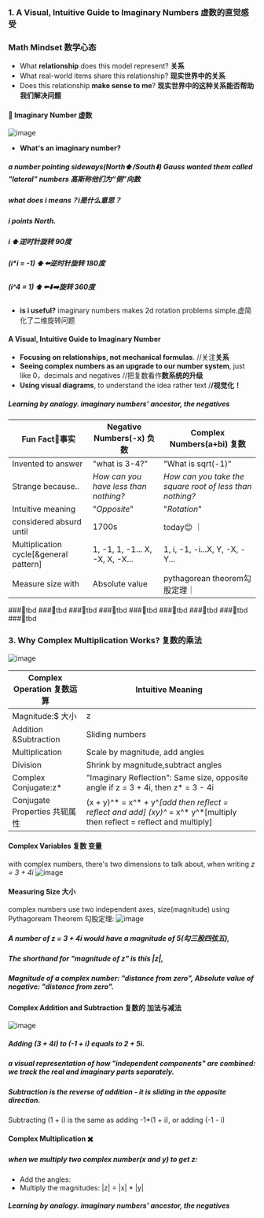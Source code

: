 ### 1. A Visual, Intuitive Guide to Imaginary Numbers 虚数的直觉感受
### Math Mindset 数学心态
- What **relationship** does this model represent? **关系**
- What real-world items share this relationship? **现实世界中的关系**
- Does this relationship **make sense to me**? **现实世界中的这种关系能否帮助我们解决问题**

####  🌰 Imaginary Number 虚数
![image](https://user-images.githubusercontent.com/31954987/196034995-c03ee2fe-5391-4f15-9b52-9c03cbb3257d.png)
- **What's an imaginary number?**
##### a number pointing sideways(North⬆️/South⬇️) Gauss wanted them called "lateral" numbers 高斯称他们为“侧”向数
##### what does i means？i是什么意思？
##### i points North. 
##### i ⬆️逆时针旋转 90度
##### (i*i = -1) ⬆️⬅️逆时针旋转 180度
##### (i^4 = 1) ⬆️⬅️⬇️➡️旋转 360度
- **is i useful?** imaginary numbers makes 2d rotation problems simple.虚简化了二维旋转问题

####  A Visual, Intuitive Guide to Imaginary Number
- **Focusing on relationships, not mechanical formulas**. //关注**关系**
- **Seeing complex numbers as an upgrade to our number system**, just like 0，decimals and negatives //把复数看作**数系统的升级**
- **Using visual diagrams**, to understand the idea rather text /**/视觉化！**
##### Learning by analogy. imaginary numbers' ancestor, the negatives

|Fun Fact🤔事实 |Negative Numbers(-x) 负数   |Complex Numbers(a+bi) 复数  |
|--------------|---------------------------|----------------------------|
|Invented to answer|"what is 3-4?"|"What is sqrt(-1)"                   |
|Strange because.. |_How can you have less than nothing?_|_How can you take the square root of less than nothing?_|
|Intuitive meaning |"_Opposite_"|"_Rotation_"|
|considered absurd until|1700s|today😊       ｜
|Multiplication cycle[&general pattern]|1, -1, 1, -1... X, -X, X, -X...|1, i, -1, -i...X, Y, -X, -Y...|
|Measure size with|Absolute value|pythagorean theorem勾股定理｜
###📌tbd
###📌tbd
###📌tbd
###📌tbd
###📌tbd
###📌tbd
###📌tbd
###📌tbd
###📌tbd

### 3. Why Complex Multiplication Works? 复数的乘法
![image](https://user-images.githubusercontent.com/31954987/196349564-3290b837-1aa8-4160-ba0a-a9433524da16.png)

|Complex Operation 复数运算 |Intuitive Meaning|
|--------------|---------------------------|
|Magnitude:$ 大小|z|$|Distance from zero:$|z|=\sqrt{a^{2}+b^{2}}$ |
|Addition &Subtraction|Sliding numbers|
|Multiplication|Scale by magnitude, add angles|
|Division|Shrink by magnitude,subtract angles|
|Complex Conjugate:z*|"Imaginary Reflection": Same size, opposite angle if z = 3 + 4i, then z* = 3 - 4i|
|Conjugate Properties 共轭属性|(x + y)^* = x^* + y^*[add then reflect = reflect and add]  (xy)^* = x^* y^*[multiply then reflect = reflect and multiply]|

#### Complex Variables 复数 变量
with complex numbers, there's two dimensions to talk about, when writing 
_z = 3 + 4i_
![image](https://user-images.githubusercontent.com/31954987/196573678-d1ce1ec7-8e90-468e-8383-0833b0fb9b02.png)

#### Measuring Size 大小
complex numbers use two independent axes, size(magnitude) using Pythagoream Theorem 勾股定理:
![image](https://user-images.githubusercontent.com/31954987/196574430-31a579f9-5d7d-464d-a6ae-6738abb45e9c.png)
##### A number of _z = 3 + 4i_ would have a magnitude of 5(勾三股四弦五), 
##### The shorthand for "magnitude of z" is this |z|, 
##### Magnitude of a complex number: "distance from zero", Absolute value of negative: "distance from zero".

#### Complex Addition and Subtraction 复数的 加法与减法
![image](https://user-images.githubusercontent.com/31954987/196575412-eeffe598-e9b8-4b24-895b-1d9d64002c1c.png)
##### Adding (3 + 4i) to (-1 + i) equals to 2 + 5i.
##### a visual representation of how "independent components" are combined: we track the real and imaginary parts separately.

##### Subtraction is the reverse of addition - it is sliding in the opposite direction.
Subtracting (1 + i) is the same as adding -1*(1 + i), or adding (-1 - i)

#### Complex Multiplication ✖️
##### when we multiply two complex number(x and y) to get z:
- Add the angles:
- Multiply the magnitudes: |z| = |x| * |y|


##### Learning by analogy. imaginary numbers' ancestor, the negatives
